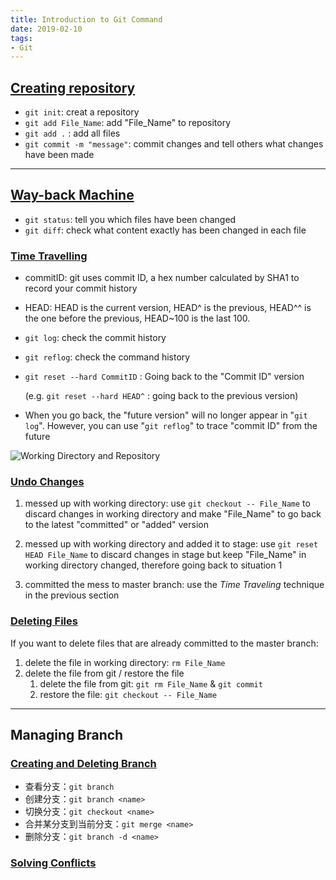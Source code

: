 ```yaml
---
title: Introduction to Git Command
date: 2019-02-10
tags:
- Git
---
```


## [Creating repository](https://www.liaoxuefeng.com/wiki/0013739516305929606dd18361248578c67b8067c8c017b000/0013743256916071d599b3aed534aaab22a0db6c4e07fd0000)

- `git init`: creat a repository
- `git add File_Name`: add "File_Name" to repository
- `git add .` : add all files 
- `git commit -m "message"`: commit changes and tell others what changes have been made 

<!--more-->

---

## [Way-back Machine](https://www.liaoxuefeng.com/wiki/0013739516305929606dd18361248578c67b8067c8c017b000/0013743858312764dca7ad6d0754f76aa562e3789478044000)



- `git status`: tell you which files have been changed 
- `git diff`: check what content exactly has been changed in each file

### [Time Travelling](https://www.liaoxuefeng.com/wiki/0013739516305929606dd18361248578c67b8067c8c017b000/0013744142037508cf42e51debf49668810645e02887691000)

- commitID: git uses commit ID, a hex number calculated by SHA1 to record your commit history

- HEAD: HEAD is the current version, HEAD^ is the previous, HEAD^^ is the one before the previous, HEAD~100 is the last 100.

- `git log`: check the commit history

- `git reflog`: check the command history

- `git reset --hard CommitID` : Going back to the "Commit ID" version

  (e.g. `git reset --hard HEAD^` : going back to the previous version)

- When you go back, the "future version" will no longer appear in "`git log`". However, you can use "`git reflog`" to trace "commit ID" from the future

![Working Directory and Repository](https://cdn.liaoxuefeng.com/cdn/files/attachments/001384907702917346729e9afbf4127b6dfbae9207af016000/0)

### [Undo Changes](https://www.liaoxuefeng.com/wiki/0013739516305929606dd18361248578c67b8067c8c017b000/001374831943254ee90db11b13d4ba9a73b9047f4fb968d000)

1. messed up with working directory: use `git checkout -- File_Name` to discard changes in working directory and make "File_Name" to go back to the latest "committed" or "added" version

2. messed up with working directory and added it to stage: use `git reset HEAD File_Name` to discard changes in stage but keep "File_Name" in working directory changed, therefore going back to situation 1

3. committed the mess to master branch: use the *Time Traveling* technique in the previous section

### [Deleting Files](https://www.liaoxuefeng.com/wiki/0013739516305929606dd18361248578c67b8067c8c017b000/0013758392816224cafd33c44b4451887cc941e6716805c000)

If you want to delete files that are already committed to the master branch:

1. delete the file in working directory: `rm File_Name`
2. delete the file from git / restore the file
   1. delete the file from git: `git rm File_Name` & `git commit`
   2. restore the file: `git checkout -- File_Name`

---

## Managing Branch

### [Creating and Deleting Branch](https://www.liaoxuefeng.com/wiki/0013739516305929606dd18361248578c67b8067c8c017b000/001375840038939c291467cc7c747b1810aab2fb8863508000)

- 查看分支：`git branch`
- 创建分支：`git branch <name>`
- 切换分支：`git checkout <name>`
- 合并某分支到当前分支：`git merge <name>`
- 删除分支：`git branch -d <name>`

### [Solving Conflicts](https://www.liaoxuefeng.com/wiki/0013739516305929606dd18361248578c67b8067c8c017b000/001375840202368c74be33fbd884e71b570f2cc3c0d1dcf000)

